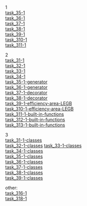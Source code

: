 1   
[task_35-1](https://cups.online/ru/workareas/education_1896/887/1650/)   
[task_36-1](https://cups.online/workareas/education_1896/929/1651/)   
[task_37-1](https://cups.online/ru/workareas/education_1896/888/1688/)   
[task_38-1](https://cups.online/ru/workareas/education_1896/928/1689/)   
[task_39-1](https://cups.online/ru/workareas/education_1896/889/1690/)   
[task_З10-1](https://cups.online/ru/workareas/education_1896/927/1691/)   
[task_З11-1](https://cups.online/ru/workareas/education_1896/890/1693/)   
   
2   
[task_З1-1](https://cups.online/ru/workareas/education_1897/896/1657/)   
[task_З2-1](https://cups.online/ru/workareas/education_1897/936/1696/)   
[task_З3-1](https://cups.online/ru/workareas/education_1897/895/1656/)   
[task_З4-1](https://cups.online/ru/workareas/education_1897/935/1695/)   
[task_З5-1-generator](https://cups.online/ru/workareas/education_1897/894/1655/)   
[task_З6-1-generator](https://cups.online/ru/workareas/education_1897/948/1707/)   
[task_З7-1-decorator](https://cups.online/ru/workareas/education_1897/893/1654/)   
[task_З8-1-decorator](https://cups.online/ru/workareas/education_1897/949/1708/)   
[task_З9-1-efficiency-area-LEGB](https://cups.online/ru/workareas/education_1897/892/1653/)   
[task_310-1-efficiency-area-LEGB](https://cups.online/ru/workareas/education_1897/934/1694/)   
[task_311-1-built-in-functions](https://cups.online/ru/workareas/education_1897/891/1652/)   
[task_З12-1-built-in-functions](https://cups.online/ru/workareas/education_1897/937/1697/)   
[task_З13-1-built-in-functions](https://cups.online/ru/workareas/education_1897/897/1658/)   
   
3   
[task_З1-1-classes](https://cups.online/ru/workareas/education_1898/898/1659/)   
[task_З2-1-classes](https://cups.online/ru/workareas/education_1898/938/1698/)
[task_З3-1-classes](https://cups.online/ru/workareas/education_1898/899/1660/)   
[task_З4-1-classes](https://cups.online/ru/workareas/education_1898/941/1701/)   
[task_З5-1-classes](https://cups.online/ru/workareas/education_1898/900/1661/)   
[task_З6-1-classes](https://cups.online/ru/workareas/education_1898/939/1699/)   
[task_З7-1-classes](https://cups.online/ru/workareas/education_1898/901/1662/)   
[task_З8-1-classes](https://cups.online/ru/workareas/education_1898/940/1700/)   
[task_З9-1-classes](https://cups.online/ru/workareas/education_1898/902/1663/)   
   
other:   
[task_316-1](https://cups.online/ru/workareas/education_2277/1259/2395/)   
[task_318-1](https://cups.online/ru/workareas/education_2277/1261/2443/)   